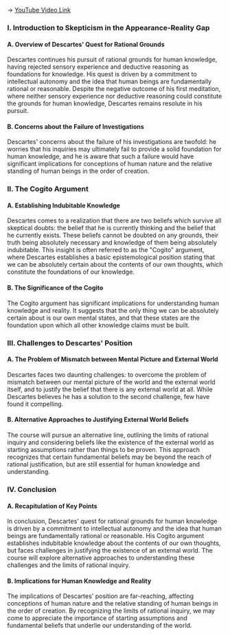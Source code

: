 -> [YouTube Video Link](https://www.youtube.com/watch?v=xBLPRMcjES4&list=PLdLiRaajwSXSCRO9OwI0M9kfgcsPwq4gH&index=14&pp=iAQB)

### I. Introduction to Skepticism in the Appearance-Reality Gap
#### A. Overview of Descartes' Quest for Rational Grounds

Descartes continues his pursuit of rational grounds for human knowledge, having rejected sensory experience and deductive reasoning as foundations for knowledge. His quest is driven by a commitment to intellectual autonomy and the idea that human beings are fundamentally rational or reasonable. Despite the negative outcome of his first meditation, where neither sensory experience nor deductive reasoning could constitute the grounds for human knowledge, Descartes remains resolute in his pursuit.

#### B. Concerns about the Failure of Investigations

Descartes' concerns about the failure of his investigations are twofold: he worries that his inquiries may ultimately fail to provide a solid foundation for human knowledge, and he is aware that such a failure would have significant implications for conceptions of human nature and the relative standing of human beings in the order of creation.

### II. The Cogito Argument
#### A. Establishing Indubitable Knowledge

Descartes comes to a realization that there are two beliefs which survive all skeptical doubts: the belief that he is currently thinking and the belief that he currently exists. These beliefs cannot be doubted on any grounds, their truth being absolutely necessary and knowledge of them being absolutely indubitable. This insight is often referred to as the "Cogito" argument, where Descartes establishes a basic epistemological position stating that we can be absolutely certain about the contents of our own thoughts, which constitute the foundations of our knowledge.

#### B. The Significance of the Cogito

The Cogito argument has significant implications for understanding human knowledge and reality. It suggests that the only thing we can be absolutely certain about is our own mental states, and that these states are the foundation upon which all other knowledge claims must be built.

### III. Challenges to Descartes' Position
#### A. The Problem of Mismatch between Mental Picture and External World

Descartes faces two daunting challenges: to overcome the problem of mismatch between our mental picture of the world and the external world itself, and to justify the belief that there is any external world at all. While Descartes believes he has a solution to the second challenge, few have found it compelling.

#### B. Alternative Approaches to Justifying External World Beliefs

The course will pursue an alternative line, outlining the limits of rational inquiry and considering beliefs like the existence of the external world as starting assumptions rather than things to be proven. This approach recognizes that certain fundamental beliefs may be beyond the reach of rational justification, but are still essential for human knowledge and understanding.

### IV. Conclusion
#### A. Recapitulation of Key Points

In conclusion, Descartes' quest for rational grounds for human knowledge is driven by a commitment to intellectual autonomy and the idea that human beings are fundamentally rational or reasonable. His Cogito argument establishes indubitable knowledge about the contents of our own thoughts, but faces challenges in justifying the existence of an external world. The course will explore alternative approaches to understanding these challenges and the limits of rational inquiry.

#### B. Implications for Human Knowledge and Reality

The implications of Descartes' position are far-reaching, affecting conceptions of human nature and the relative standing of human beings in the order of creation. By recognizing the limits of rational inquiry, we may come to appreciate the importance of starting assumptions and fundamental beliefs that underlie our understanding of the world.